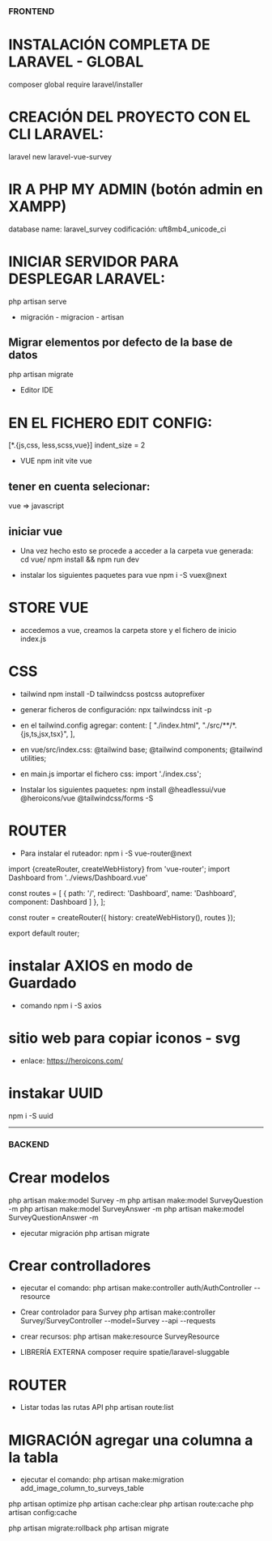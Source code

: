 
### FRONTEND

# INSTALACIÓN COMPLETA DE LARAVEL - GLOBAL
composer global require laravel/installer

# CREACIÓN DEL PROYECTO CON EL CLI LARAVEL:
laravel new laravel-vue-survey

# IR A PHP MY ADMIN (botón admin en XAMPP)

database name: laravel_survey
codificación: uft8mb4_unicode_ci

# INICIAR SERVIDOR PARA DESPLEGAR LARAVEL:
php artisan serve

- migración - migracion - artisan
## Migrar elementos por defecto de la base de datos
php artisan migrate

- Editor IDE
# EN EL FICHERO EDIT CONFIG:
[*.{js,css, less,scss,vue}]
indent_size = 2

- VUE 
npm init vite vue
## tener en cuenta selecionar:
vue => javascript 

## iniciar vue
- Una vez hecho esto se procede a acceder a la carpeta vue generada:
cd vue/ 
npm install && npm run dev

- instalar los siguientes paquetes para vue
npm i -S vuex@next

# STORE VUE
- accedemos a vue, creamos la carpeta store y el fichero de inicio index.js

# CSS
- tailwind
npm install -D tailwindcss postcss autoprefixer

- generar ficheros de configuración:
npx tailwindcss init -p

- en el tailwind.config agregar:
content: [
    "./index.html",
    "./src/**/*.{js,ts,jsx,tsx}",
],

- en vue/src/index.css:
@tailwind base;
@tailwind components;
@tailwind utilities;

- en main.js importar el fichero css:
import './index.css';

- Instalar los siguientes paquetes:
npm install @headlessui/vue @heroicons/vue @tailwindcss/forms -S


# ROUTER
- Para instalar el ruteador:
npm i -S vue-router@next


import {createRouter, createWebHistory} from 'vue-router';
import Dashboard from '../views/Dashboard.vue'

const routes = [
  {
    path: '/',
    redirect: 'Dashboard',
    name: 'Dashboard',
    component: Dashboard
    ]
  },
];

const router = createRouter({
  history: createWebHistory(),
  routes
});

export default router;

# instalar AXIOS en modo de Guardado
- comando 
npm i -S axios

# sitio web para copiar iconos - svg
- enlace:
https://heroicons.com/

# instakar UUID
npm i -S uuid












------------------------------------------------
### BACKEND

# Crear modelos
php artisan make:model Survey -m
php artisan make:model SurveyQuestion -m
php artisan make:model SurveyAnswer -m
php artisan make:model SurveyQuestionAnswer -m

- ejecutar migración
php artisan migrate

# Crear controlladores
- ejecutar el comando:
php artisan make:controller auth/AuthController --resource

- Crear controlador para Survey
php artisan make:controller Survey/SurveyController --model=Survey --api --requests

- crear recursos:
php artisan make:resource SurveyResource

- LIBRERÍA EXTERNA
composer require spatie/laravel-sluggable

# ROUTER
- Listar todas las rutas API
 php artisan route:list

# MIGRACIÓN agregar una columna a la tabla
- ejecutar el comando:
php artisan make:migration add_image_column_to_surveys_table

php artisan optimize
php artisan cache:clear 
php artisan route:cache
php artisan config:cache

php artisan migrate:rollback
php artisan migrate





